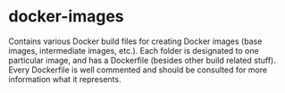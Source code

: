docker-images
=============

Contains various Docker build files for creating Docker images (base images, intermediate images, etc.). Each folder is designated to one particular image, and has a Dockerfile (besides other build related stuff). Every Dockerfile is well commented and should be consulted for more information what it represents.
